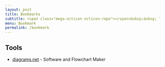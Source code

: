 ```yaml
---
layout: post
title: Bookmarks
subtitle: <span class="mega-octicon octicon-repo"></span>&nbsp;&nbsp; To mark useful libs - tools - books
menu: Bookmark
permalink: /bookmark
---
```


## Tools
- [diagrams.net](https://www.diagrams.net/) - Software and Flowchart Maker
